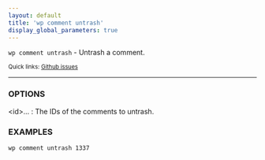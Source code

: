```yaml
---
layout: default
title: 'wp comment untrash'
display_global_parameters: true
---
```


`wp comment untrash` - Untrash a comment.

<small>Quick links: <a href="https://github.com/wp-cli/wp-cli/issues?q=is%3Aopen+label%3Acommand%3Acomment-untrash+sort%3Aupdated-desc">Github issues</a></small>

<hr />

### OPTIONS

&lt;id&gt;...
: The IDs of the comments to untrash.

### EXAMPLES

    wp comment untrash 1337




